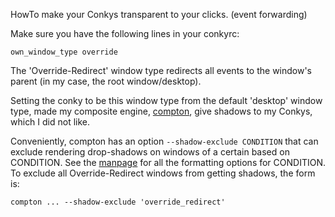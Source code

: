 HowTo make your Conkys transparent to your clicks. (event forwarding)

Make sure you have the following lines in your conkyrc:

```
own_window_type override
```
The 'Override-Redirect' window type redirects all events to the window's parent
(in my case, the root window/desktop).

Setting the conky to be this window type from the default 'desktop' window
type, made my composite engine, [compton](https://github.com/chjj/compton "Compton Github Page"),
give shadows to my Conkys, which I did not like.

Conveniently, compton has an option `--shadow-exclude CONDITION` that can exclude
rendering drop-shadows on windows of a certain based on CONDITION. See the
[manpage](https://github.com/chjj/compton/blob/master/man/compton.1.asciidoc "Compton Github Manpage")
for all the formatting options for CONDITION. To exclude all Override-Redirect
windows from getting shadows, the form is:
```
compton ... --shadow-exclude 'override_redirect'
```